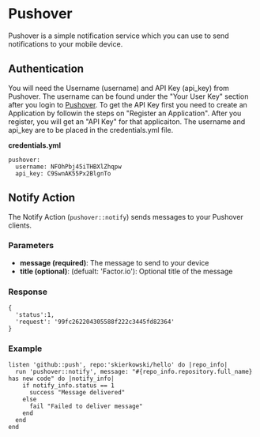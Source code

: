 # Pushover
Pushover is a simple notification service which you can use to send notifications to your mobile device.

## Authentication
You will need the Username (username) and API Key (api_key) from Pushover. The username can be found under the "Your User Key" section after you login to [Pushover](https://pushover.net). To get the API Key first you need to create an Application by followin the steps on "Register an Application". After you register, you will get an "API Key" for that applicaiton. The username and api_key are to be placed in the credentials.yml file.

**credentials.yml**

    pushover:
      username: NFOhPbj45iTHBXlZhqpw
      api_key: C9SwnAK55Px2BlgnTo

## Notify Action
The Notify Action (`pushover::notify`) sends messages to your Pushover clients.

### Parameters
- **message (required)**: The message to send to your device
- **title (optional)**: (defualt: 'Factor.io'): Optional title of the message

### Response
    {
      'status':1,
      'request': '99fc262204305588f222c3445fd82364'
    }

### Example
    listen 'github::push', repo:'skierkowski/hello' do |repo_info|
      run 'pushover::notify', message: "#{repo_info.repository.full_name} has new code" do |notify_info|
        if notify_info.status == 1
          success "Message delivered" 
        else
          fail "Failed to deliver message"
        end
      end
    end
